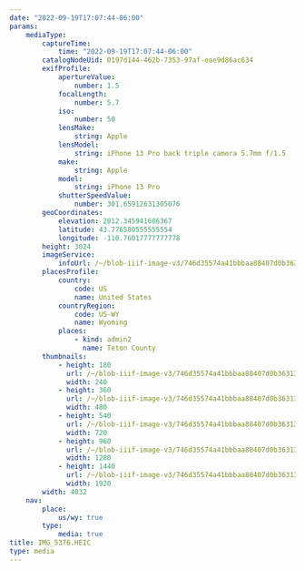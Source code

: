 ```yaml
---
date: "2022-09-19T17:07:44-06:00"
params:
    mediaType:
        captureTime:
            time: "2022-09-19T17:07:44-06:00"
        catalogNodeUid: 0197d144-462b-7353-97af-eae9d86ac634
        exifProfile:
            apertureValue:
                number: 1.5
            focalLength:
                number: 5.7
            iso:
                number: 50
            lensMake:
                string: Apple
            lensModel:
                string: iPhone 13 Pro back triple camera 5.7mm f/1.5
            make:
                string: Apple
            model:
                string: iPhone 13 Pro
            shutterSpeedValue:
                number: 301.65912631305076
        geoCoordinates:
            elevation: 2812.345941686367
            latitude: 43.776580555555554
            longitude: -110.76017777777778
        height: 3024
        imageService:
            infoUrl: /~/blob-iiif-image-v3/746d35574a41bbbaa88407d0b363136657a5daed70f398dc6ee47625dec9d236/info.json
        placesProfile:
            country:
                code: US
                name: United States
            countryRegion:
                code: US-WY
                name: Wyoming
            places:
                - kind: admin2
                  name: Teton County
        thumbnails:
            - height: 180
              url: /~/blob-iiif-image-v3/746d35574a41bbbaa88407d0b363136657a5daed70f398dc6ee47625dec9d236/full/240%2C180/0/default.jpg
              width: 240
            - height: 360
              url: /~/blob-iiif-image-v3/746d35574a41bbbaa88407d0b363136657a5daed70f398dc6ee47625dec9d236/full/480%2C360/0/default.jpg
              width: 480
            - height: 540
              url: /~/blob-iiif-image-v3/746d35574a41bbbaa88407d0b363136657a5daed70f398dc6ee47625dec9d236/full/720%2C540/0/default.jpg
              width: 720
            - height: 960
              url: /~/blob-iiif-image-v3/746d35574a41bbbaa88407d0b363136657a5daed70f398dc6ee47625dec9d236/full/1280%2C960/0/default.jpg
              width: 1280
            - height: 1440
              url: /~/blob-iiif-image-v3/746d35574a41bbbaa88407d0b363136657a5daed70f398dc6ee47625dec9d236/full/1920%2C1440/0/default.jpg
              width: 1920
        width: 4032
    nav:
        place:
            us/wy: true
        type:
            media: true
title: IMG_5376.HEIC
type: media
---
```

